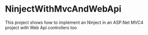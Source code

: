 NinjectWithMvcAndWebApi
=======================

This project shows how to implement an Ninject in an ASP.Net MVC4 project with Web Api controllers too